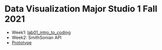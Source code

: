 # Data Visualization Major Studio 1 Fall 2021
* Week1: [lab01_intro_to_coding](https://github.com/zorawan/MajorStudio1/tree/main/lab01_intro_to_coding)
* Week2: SmithSonian API
* [Prototype](https://github.com/zorawan/MajorStudio1/blob/main/ProjectA/index.html)
